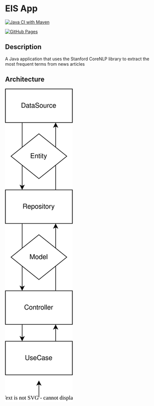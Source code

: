 # EIS App

[![Java CI with Maven](https://github.com/andreee13/eis-app/actions/workflows/maven.yml/badge.svg)](https://github.com/andreee13/eis-app/actions/workflows/maven.yml)

[![GitHub Pages](https://github.com/andreee13/eis-app/actions/workflows/pages/pages-build-deployment/badge.svg)](https://github.com/andreee13/eis-app/actions/workflows/pages/pages-build-deployment)

## Description

A Java application that uses the Stanford CoreNLP library to extract the most frequent terms from news articles

## Architecture

![Architecture](./docs/UML/architecture.svg)
